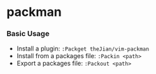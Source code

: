 # packman

### Basic Usage

- Install a plugin: `:Packget theJian/vim-packman`
- Install from a packages file: `:Packin <path>`
- Export a packages file: `:Packout <path>`
